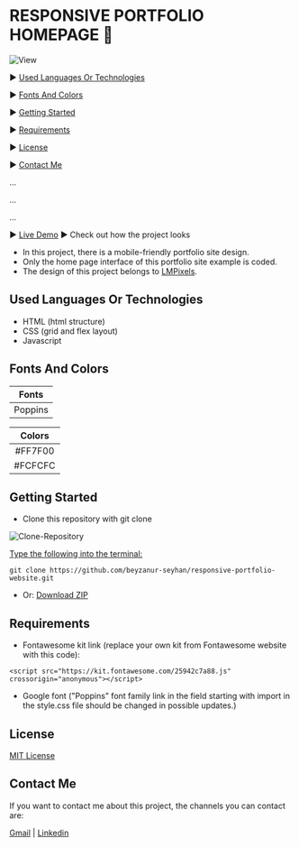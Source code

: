 # RESPONSIVE PORTFOLIO HOMEPAGE 🙍

![View](https://github.com/beyzanur-seyhan/responsive-portfolio-page/blob/main/view/portfolio.png?raw=true)


▶️ [Used Languages Or Technologies](#used-languages-or-technologies)

▶️ [Fonts And Colors](#fonts-and-colors)

▶️ [Getting Started](#getting-started)

▶️ [Requirements](#requirements)

▶️ [License](#license)

▶️ [Contact Me](#contact-me)

...

...

...

▶️ [Live Demo](https://beyzanur-seyhan.github.io/responsive-portfolio-page/) ▶ Check out how the project looks

- In this project, there is a mobile-friendly portfolio site design.
- Only the home page interface of this portfolio site example is coded.
- The design of this project belongs to [LMPixels](https://themeforest.net/item/kerge-vcard-wordpress-theme/21801711).

## Used Languages Or Technologies

- HTML (html structure)
- CSS (grid and flex layout)
- Javascript

## Fonts And Colors

|Fonts|
|:-----:|
|Poppins|

|Colors|
|:-----:|
|#FF7F00|
|#FCFCFC|

## Getting Started

- Clone this repository with git clone

![Clone-Repository](https://user-images.githubusercontent.com/80166639/156000904-810121f2-11a7-4066-b874-8defb1fda19c.jpg)

<u>Type the following into the terminal:</u>

```
git clone https://github.com/beyzanur-seyhan/responsive-portfolio-website.git
```

- Or: <a href="https://github.com/beyzanur-seyhan/responsive-portfolio-website/archive/refs/heads/main.zip" download="https://github.com/beyzanur-seyhan/responsive-portfolio-website/archive/refs/heads/main.zip">Download ZIP</a>

## Requirements

- Fontawesome kit link (replace your own kit from Fontawesome website with this code):

```
<script src="https://kit.fontawesome.com/25942c7a88.js" crossorigin="anonymous"></script>
```

- Google font ("Poppins" font family link in the field starting with import in the style.css file should be changed in possible updates.)

## License

[MIT License](https://github.com/beyzanur-seyhan/responsive-portfolio-page/blob/main/LICENSE)

## Contact Me

If you want to contact me about this project, the channels you can contact are:

[Gmail](mailto:info@beyzanurseyhan.com) | [Linkedin](https://www.linkedin.com/in/beyzanurseyhan/)
